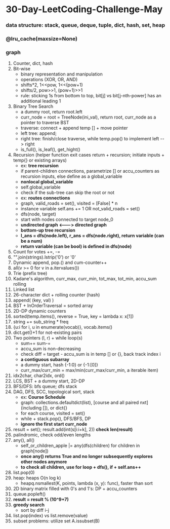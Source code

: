 # 30-Day-LeetCoding-Challenge-May
### data structure: stack, queue, deque, tuple, dict, hash, set, heap
### @lru_cache(maxsize=None)
### graph
1. Counter, dict, hash
2. Bit-wise
   * binary representation and manipulation
   * operations (XOR, OR, AND)
   * shifts*2, 1<<pow, 1<<(pow+1)
   * shifts/2, pow>>1, (pow+1)>>1
   * rule: sticking 1s from bottom to top, bit[j] vs bit[j-nth-power] has an additional leading 1
3. Binary Tree Search
   * a dummy root, return root.left
   * curr_node = root = TreeNode(ini_val), return root, curr_node as a pointer to traverse BST
   * traverse: connect + append temp [] + move pointer
   * left tree: append; 
   * right tree: finish/close traverse, while temp.pop() to implement left --> right
   * is_full(), is_leaf(), get_hight()
4. Recursion (helper function exit cases return + recursion; initiate inputs + temp{} or existing arrays)
   * ex: **tree recursion**
   * if parent-children connections, parametrize [] or accu_counters as recursion inputs, else define as a global_variable
   * **nonlocal global_variable**
   * self.global_variable
   * check if the sub-tree can skip the root or not
   * ex: **routes connections**
   * graph, valid_roads = set(), visited = [False] * n
   * instance variable self.ans += 1 OR not_valid_roads = set()
   * dfs(node, target)
   * start with nodes connected to target node_0
   * **undirected graph <---> directed graph**
   * **bottom-up tree recursion**
   * **l_ans = dfs(node.left), r_ans = dfs(node.right), return variable (can be a num)**
   * **return variable (can be bool) is defined in dfs(node)**
5. Count for votes +=, -=
6. "".join(strings).lstrip('0') or '0'
7. Dynamic append, pop.() and cum-counter++
8. all(v >= 0 for v in a.itervalues())
9. Trie (prefix tree)
10. Kadane's algorithm, curr_max, curr_min, tot_max, tot_min, accu_sum rolling
11. Linked list
12. 26-character dict + rolling counter (hash)
13. append( (key, val) )
14. BST + InOrderTraversal = sorted array
15. 2D-DP dynamic counters
16. sorted(temp.items(), reverse = True, key = lambda x: x[1])
17. string += sub_string * freq
18. {u:i for i, u in enumerate(vocab)}, vocab.items()
19. dict.get()+1 for not-existing pairs
20. Two pointers (l, r) + while loop(s)
    * sum+= sum-=
    * accu_sum is non-decreasing
    * check diff = target - accu_sum is in temp [] or {}, back track index i
    * **a contiguous subarray**
    * a dummy start, hash {-1:0} or {-1:[0]}
    * curr_max/curr_min = max/min(curr_max/curr_min, a iterable item)
21. idx2char, char2idx, ord()
22. LCS, BST + a dummy start, 2D-DP
23. BFS/DFS: bfs queue; dfs stack
24. DAG, DFS, SCC, topological sort, stack
    * ex: **Course Schedule**
    * graph: collections.defaultdict(list), [course and all paired nxt] (including []), or dict{}
    * for each course, visited = set()
    * while + stack.pop(), DFS/BFS, DP
    * **ignore the first start curr_node**
25. result = set(); result.add(int(s[i:i+k], 2)) **check len(result)**
26. palindromic, check odd/even lengths
27. any(), all()
    * self_or_children_apple |= any(dfs(children) for children in graph[node])
    * **once any() returns True and no longer subsequently explores other nodes anymore**
    * **to check all children, use for loop + dfs(), if + self.ans++**
28. list.pop(0)
29. heap: heaps O(n log k)
    * heapq.nsmallest(K, points, lambda (x, y): func), faster than sort
30. 2D binary matrix filled with 0's and 1's: DP + accu_counters
31. queue.popleft()
32. **result = result % (10^9+7)**
33. **greedy search**
    * sort by diff i-j
34. list.pop(index) vs list.remove(value)
35. subset problems: utilize set A.issubset(B)









